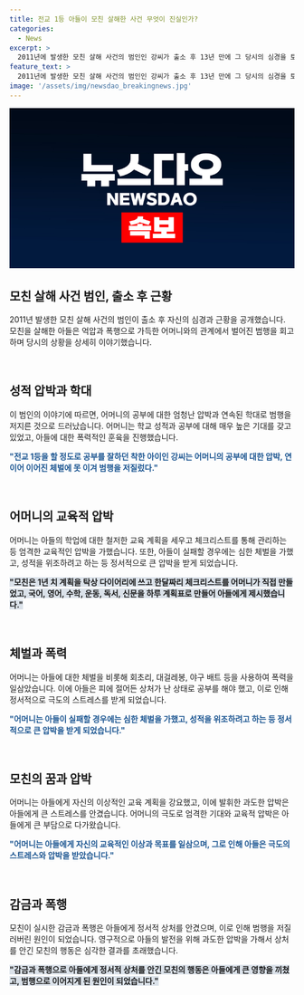 ```yaml
---
title: 전교 1등 아들이 모친 살해한 사건 무엇이 진실인가?
categories:
  - News
excerpt: >
  2011년에 발생한 모친 살해 사건의 범인인 강씨가 출소 후 13년 만에 그 당시의 심경을 토로했다. 어머니로부터의 성적 압박과 체벌을 받은 강씨는 고등학교 3학년 때 모친을 살해한 후 8개월 동안 시신과 함께 살았다고 고백했다. 어머니의 사랑과 압박, 그리고 자신의 죄책감에 대해 후회를 토로하며 현재는 두 아이를 둔 아빠가 되어 아내와 함께 살아가고 있다. 강씨의 고백은 충격적이고 감동적인 이야기를 담고 있다.
feature_text: >
  2011년에 발생한 모친 살해 사건의 범인인 강씨가 출소 후 13년 만에 그 당시의 심경을 토로했다. 어머니로부터의 성적 압박과 체벌을 받은 강씨는 고등학교 3학년 때 모친을 살해한 후 8개월 동안 시신과 함께 살았다고 고백했다. 어머니의 사랑과 압박, 그리고 자신의 죄책감에 대해 후회를 토로하며 현재는 두 아이를 둔 아빠가 되어 아내와 함께 살아가고 있다. 강씨의 고백은 충격적이고 감동적인 이야기를 담고 있다.
image: '/assets/img/newsdao_breakingnews.jpg'
---
```


<p><img src="/assets/img/newsdao_breakingnews.jpg" alt="koreaapp 속보" /></p>

<h2 data-ke-size="size26">모친 살해 사건 범인, 출소 후 근황</h2>

<p>2011년 발생한 모친 살해 사건의 범인이 출소 후 자신의 심경과 근황을 공개했습니다. 모친을 살해한 아들은 억압과 폭행으로 가득한 어머니와의 관계에서 벌어진 범행을 회고하며 당시의 상황을 상세히 이야기했습니다.</p>

<p data-ke-size="size16">&nbsp;</p>

<h2 data-ke-size="size24">성적 압박과 학대</h2>

<p>이 범인의 이야기에 따르면, 어머니의 공부에 대한 엄청난 압박과 연속된 학대로 범행을 저지른 것으로 드러났습니다. 어머니는 학교 성적과 공부에 대해 매우 높은 기대를 갖고 있었고, 아들에 대한 폭력적인 훈육을 진행했습니다.</p>

<p><b><span style="color: #1a5490;">"전교 1등을 할 정도로 공부를 잘하던 착한 아이인 강씨는 어머니의 공부에 대한 압박, 연이어 이어진 체벌에 못 이겨 범행을 저질렀다."</span></b></p>

<p data-ke-size="size16">&nbsp;</p>

<h2 data-ke-size="size24">어머니의 교육적 압박</h2>

<p>어머니는 아들의 학업에 대한 철저한 교육 계획을 세우고 체크리스트를 통해 관리하는 등 엄격한 교육적인 압박을 가했습니다. 또한, 아들이 실패할 경우에는 심한 체벌을 가했고, 성적을 위조하려고 하는 등 정서적으로 큰 압박을 받게 되었습니다.</p>

<p><b><span style="background-color: #21538527;">"모친은 1년 치 계획을 탁상 다이어리에 쓰고 한달짜리 체크리스트를 어머니가 직접 만들었고, 국어, 영어, 수학, 운동, 독서, 신문을 하루 계획표로 만들어 아들에게 제시했습니다."</span></b></p>

<p data-ke-size="size16">&nbsp;</p>

<h2 data-ke-size="size24">체벌과 폭력</h2>

<p>어머니는 아들에 대한 체벌을 비롯해 회초리, 대걸레봉, 야구 배트 등을 사용하여 폭력을 일삼았습니다. 이에 아들은 피에 절어든 상처가 난 상태로 공부를 해야 했고, 이로 인해 정서적으로 극도의 스트레스를 받게 되었습니다.</p>

<p><b><span style="color: #1a5490;">"어머니는 아들이 실패할 경우에는 심한 체벌을 가했고, 성적을 위조하려고 하는 등 정서적으로 큰 압박을 받게 되었습니다."</span></b></p>

<p data-ke-size="size16">&nbsp;</p>

<h2 data-ke-size="size24">모친의 꿈과 압박</h2>

<p>어머니는 아들에게 자신의 이상적인 교육 계획을 강요했고, 이에 발휘한 과도한 압박은 아들에게 큰 스트레스를 안겼습니다. 어머니의 극도로 엄격한 기대와 교육적 압박은 아들에게 큰 부담으로 다가왔습니다.</p>

<p><b><span style="color: #1a5490;">"어머니는 아들에게 자신의 교육적인 이상과 목표를 일삼으며, 그로 인해 아들은 극도의 스트레스와 압박을 받았습니다."</span></b></p>

<p data-ke-size="size16">&nbsp;</p>

<h2 data-ke-size="size24">감금과 폭행</h2>

<p>모친이 실시한 감금과 폭행은 아들에게 정서적 상처를 안겼으며, 이로 인해 범행을 저질러버린 원인이 되었습니다. 영구적으로 아들의 발전을 위해 과도한 압박을 가해서 상처를 안긴 모친의 행동은 심각한 결과를 초래했습니다.</p>

<p><b><span style="background-color: #21538527;">"감금과 폭행으로 아들에게 정서적 상처를 안긴 모친의 행동은 아들에게 큰 영향을 끼쳤고, 범행으로 이어지게 된 원인이 되었습니다."</span></b></p>

<p data-ke-size="size16">&nbsp;</p>


